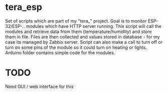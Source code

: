 # tera_esp
Set of scripts which are part of my "tera_" project.
Goal is to monitor ESP-32/ESP-.. modules which have HTTP server running.
This script will call the modules and retrieve data from them (temperature/humidity) and store them in file. 
Files are then collected and values stored in database - for my case its managed by Zabbix server.
Script can also make a call to turn off or turn on some pins of the module so it could turn on heating or lights.
Arduino folder contains simple code for the modules.

# TODO
Need GUI / web interface for this
